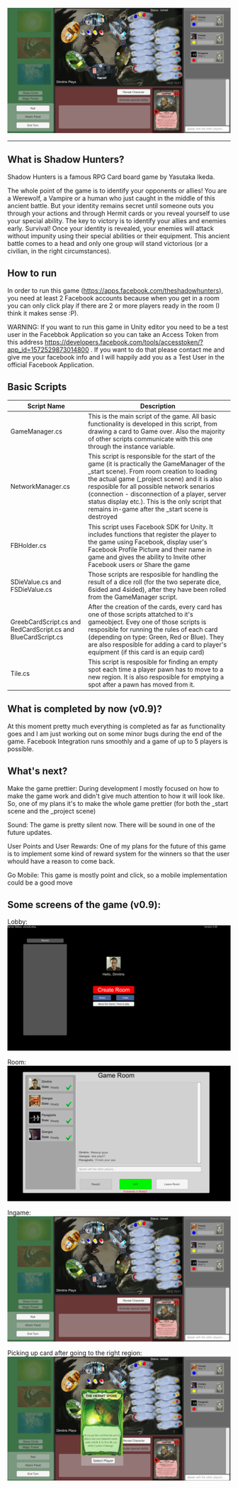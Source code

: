 ![Shadow Hunters RPG Card Game by XjiMDim](https://github.com/xjimdim/Shadow-Hunters/blob/master/screencaptures/3.png) 
***


## What is Shadow Hunters?

Shadow Hunters is a famous RPG Card board game by Yasutaka Ikeda. 

The whole point of the game is to identify your opponents or allies! You are a Werewolf, a Vampire or a human who just caught in the middle of this ancient battle. But your identity remains secret until someone outs you through your actions and through Hermit cards or you reveal yourself to use your special ability. The key to victory is to identify your allies and enemies early. Survival! Once your identity is revealed, your enemies will attack without impunity using their special abilities or their equipment. This ancient battle comes to a head and only one group will stand victorious (or a civilian, in the right circumstances). 

## How to run
In order to run this game (https://apps.facebook.com/theshadowhunters), you need at least 2 Facebook accounts because when you get in a room you can only click play if there are 2 or more players ready in the room (I think it makes sense :P). 

WARNING: If you want to run this game in Unity editor you need to be a test user in the Facebbok Application so you can take an Access Token from this address https://developers.facebook.com/tools/accesstoken/?app_id=1572529873014800 . If you want to do that please contact me and give me your facebook info and I will happily add you as a Test User in the official Facebook Application. 

## Basic Scripts

| Script Name | Description |
| --- | --- |
| GameManager.cs | This is the main script of the game. All basic functionality is developed in this script, from drawing a card to Game over. Also the majority of other scripts communicate with this one through the instance variable.  |
| NetworkManager.cs  | This script is responsible for the start of the game (it is practically the GameManager of the _start scene). From room creation to loading the actual game (_project scene) and it is also resposible for all possible network senarios (connection - disconnection of a player, server status display etc.). This is the only script that remains in-game after the _start scene is destroyed |
| FBHolder.cs | This script uses Facebook SDK for Unity. It includes functions that register the player to the game using Facebook, display user's Facebook Profile Picture and their name in game and gives the ability to Invite other Facebook users or Share the game  |
| SDieValue.cs and FSDieValue.cs | Those scripts are resposible for handling the result of a dice roll (for the two seperate dice, 6sided and 4sided), after they have been rolled from the GameManager script.  |
| GreebCardScript.cs and RedCardScript.cs and BlueCardScript.cs | After the creation of the cards, every card has one of those scripts attatched to it's gameobject. Evey one of those scripts is resposible for running the rules of each card (depending on type: Green, Red or Blue). They are also resposible for adding a card to player's equipment (if this card is an equip card)  |
| Tile.cs | This script is resposible for finding an empty spot each time a player pawn has to move to a new region. It is also resposible for emptying a spot after a pawn has moved from it.  |

## What is completed by now (v0.9)?
At this moment pretty much everything is completed as far as functionality goes and I am just working out on some minor bugs during the end of the game. Facebook Integration runs smoothly and a game of up to 5 players is possible. 

## What's next?
Make the game prettier: During development I mostly focused on how to make the game work and didn't give much attention to how it will look like. So, one of my plans it's to make the whole game prettier (for both the _start scene and the _project scene)

Sound: The game is pretty silent now. There will be sound in one of the future updates.

User Points and User Rewards: One of my plans for the future of this game is to implement some kind of reward system for the winners so that the user whould have a reason to come back.

Go Mobile: This game is mostly point and click, so a mobile implementation could be a good move  

## Some screens of the game (v0.9): 

Lobby:
![Lobby Shadow Hunters Unity](https://github.com/xjimdim/Shadow-Hunters/blob/master/screencaptures/1.png)

Room:
![Shadow Hunters by XjiMDim](https://github.com/xjimdim/Shadow-Hunters/blob/master/screencaptures/2.png) 

Ingame:
![Shadow Hunters by XjiMDim](https://github.com/xjimdim/Shadow-Hunters/blob/master/screencaptures/3.png)
 
Picking up card after going to the right region:
![Shadow Hunters by XjiMDim](https://github.com/xjimdim/Shadow-Hunters/blob/master/screencaptures/4.png)
 
